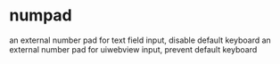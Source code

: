 numpad
======

an external number pad for text field input, disable default keyboard
an external number pad for uiwebview input, prevent default keyboard
